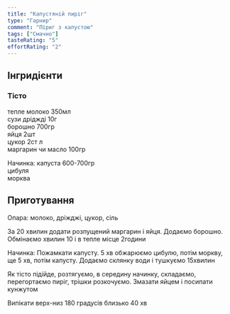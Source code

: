 ```yaml
---
title: "Капустяній пиріг"
type: "Гарнир"
comment: "Піриг з капустою"
tags: ["Смачно"]
tasteRating: "5"
effortRating: "2"
---
```


## Інгридієнти

### Тісто

тепле молоко 350мл  
сузи дріджді 10г  
борошно 700гр  
яйця 2шт  
цукор 2ст л  
маргарин чи масло 100гр

Начинка:
капуста 600-700гр  
цибуля  
морква

## Приготування

Опара: молоко, дріжджі, цукор, сіль

За 20 хвилин додати розпущений маргарин і яйця. Додаємо борошно. Обмінаємо хвилин 10 і в тепле місце 2години

Начинка:
Пожамкати капусту. 5 хв обжарюємо цибулю, потім моркву, ще 5 хв, потім капусту. Додаємо склянку води і тушкуємо 15хвилин

Як тісто підійде, розтягуємо, в середину начинку, складаємо, перегортаємо пиріг, трішки розкочуємо.
Змазати яйцем і посипати кунжутом

Випікати верх-низ 180 градусів близько 40 хв
